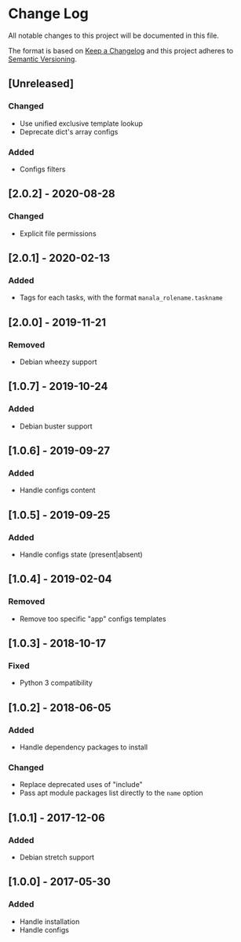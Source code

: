 # Change Log
All notable changes to this project will be documented in this file.

The format is based on [Keep a Changelog](http://keepachangelog.com/)
and this project adheres to [Semantic Versioning](http://semver.org/).

## [Unreleased]
### Changed
- Use unified exclusive template lookup
- Deprecate dict's array configs

### Added
- Configs filters

## [2.0.2] - 2020-08-28
### Changed
- Explicit file permissions

## [2.0.1] - 2020-02-13
### Added
- Tags for each tasks, with the format `manala_rolename.taskname`

## [2.0.0] - 2019-11-21
### Removed
- Debian wheezy support

## [1.0.7] - 2019-10-24
### Added
- Debian buster support

## [1.0.6] - 2019-09-27
### Added
- Handle configs content

## [1.0.5] - 2019-09-25
### Added
- Handle configs state (present|absent)

## [1.0.4] - 2019-02-04
### Removed
- Remove too specific "app" configs templates

## [1.0.3] - 2018-10-17
### Fixed
- Python 3 compatibility

## [1.0.2] - 2018-06-05
### Added
- Handle dependency packages to install

### Changed
- Replace deprecated uses of "include"
- Pass apt module packages list directly to the `name` option

## [1.0.1] - 2017-12-06
### Added
- Debian stretch support

## [1.0.0] - 2017-05-30
### Added
- Handle installation
- Handle configs
